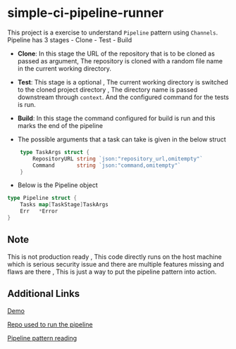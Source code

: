 # simple-ci-pipeline-runner

This project  is a exercise  to understand ``Pipeline`` pattern using ``Channels``. Pipeline has 3 stages
    - Clone
    - Test
    - Build

- **Clone**: In this stage the URL of the repository that is to be cloned as passed as argument, The repository is cloned with a random file name in the current working directory.

- **Test**: This stage is a optional , The current working directory is switched to the cloned project directory , The directory name is passed downstream through ``context``. And the configured command for the tests is run.

- **Build**: In this stage the command configured for build is run and this marks the end of the pipeline


- The  possible arguments that a  task can take is given in the below struct

```go
    type TaskArgs struct {
        RepositoryURL string `json:"repository_url,omitempty"`
        Command       string `json:"command,omitempty"`
    }
```

- Below is the Pipeline object

```go
type Pipeline struct {
	Tasks map[TaskStage]TaskArgs
	Err   *Error
}
```

## Note
This is not production ready , This code directly runs on the host machine which is serious security issue and there are multiple features missing and flaws are there , This is just a  way to put the pipeline pattern into action.
 
## Additional Links

[Demo](https://youtu.be/dPiFzJVhjZI)

[Repo used to run the pipeline](https://github.com/VarthanV/sample-nodejs-app)

[Pipeline pattern reading](https://github.com/VarthanV/go-concurrency-exercises/tree/main/pipelines)


